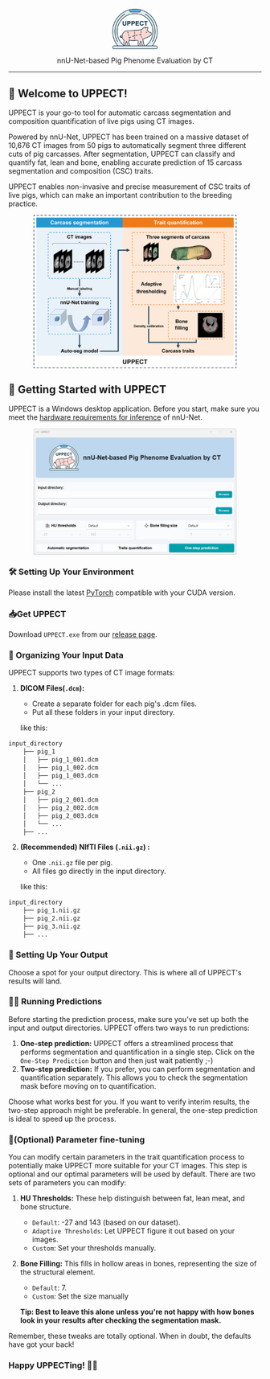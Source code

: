 <p align="center">
  <img width="18%" align="center" src="https://github.com/StMerce/UPPECT/blob/main/img/UPPECT_logo_white.png" alt="logo">
</p>
<p align="center">
  nnU-Net-based Pig Phenome Evaluation by CT
</p>

---

## 👋 Welcome to UPPECT! 

UPPECT is your go-to tool for automatic carcass segmentation and composition quantification of live pigs using CT images. 

Powered by nnU-Net, UPPECT has been trained on a massive dataset of 10,676 CT images from 50 pigs to automatically segment three different cuts of pig carcasses. After segmentation, UPPECT can classify and quantify fat, lean and bone, enabling accurate prediction of 15 carcass segmentation and composition (CSC) traits.

UPPECT enables non-invasive and precise measurement of CSC traits of live pigs, which can make an important contribution to the breeding practice.

<p align="center">
  <img width="80%" align="center" src="https://github.com/StMerce/UPPECT/blob/main/img/Github_Graphical_abstract.png" alt="Graphical_abstract">
</p>

## 🚀 Getting Started with UPPECT

UPPECT is a Windows desktop application. Before you start, make sure you meet the [hardware requirements for inference](https://github.com/MIC-DKFZ/nnUNet/blob/master/documentation/installation_instructions.md) of nnU-Net.

<p align="center">
  <img width="80%" align="center" src="https://github.com/StMerce/UPPECT/blob/main/img/GUI.png">
</p>

### 🛠️ Setting Up Your Environment

Please install the latest [PyTorch](https://pytorch.org/get-started/locally/) compatible with your CUDA version.

### 📥Get UPPECT

 Download `UPPECT.exe` from our [release page](https://github.com/StMerce/UPPECT/releases).

### 📁 Organizing Your Input Data

UPPECT supports two types of CT image formats:

1. **DICOM Files(`.dcm`):**
   * Create a separate folder for each pig's .dcm files.
   * Put all these folders in your input directory.
   
   like this:

```
input_directory
    ├── pig_1
    │   ├── pig_1_001.dcm
    │   ├── pig_1_002.dcm
    │   ├── pig_1_003.dcm
    │   └── ...
    ├── pig_2
    │   ├── pig_2_001.dcm
    │   ├── pig_2_002.dcm
    │   ├── pig_2_003.dcm
    │   └── ...
    ├── ...
```

2. **(Recommended) NIfTI Files (`.nii.gz`)  :**
   * One `.nii.gz` file per pig.
   * All files go directly in the input directory.
   
   like this:

```
input_directory
    ├── pig_1.nii.gz
    ├── pig_2.nii.gz
    ├── pig_3.nii.gz
    ├── ...
```

### 📂 Setting Up Your Output

Choose a spot for your output directory. This is where all of UPPECT's results will land.

### 🏃‍♂️ Running Predictions

Before starting the prediction process, make sure you've set up both the input and output directories. UPPECT offers two ways to run predictions:

1. **One-step prediction:** UPPECT offers a streamlined process that performs segmentation and quantification in a single step. Click on the `One-Step Prediction` button and then just wait patiently ;-)
2. **Two-step prediction:** If you prefer, you can perform segmentation and quantification separately. This allows you to check the segmentation mask before moving on to quantification.

Choose what works best for you. If you want to verify interim results, the two-step approach might be preferable. In general, the one-step prediction is ideal to speed up the process.

### 🔧(Optional) Parameter fine-tuning

You can modify certain parameters in the trait quantification process to potentially make UPPECT more suitable for your CT images. This step is optional and our optimal parameters will be used by default. There are two sets of parameters you can modify:

1. **HU Thresholds:** These help distinguish between fat, lean meat, and bone structure. 

   * `Default`: -27 and 143 (based on our dataset).

   - `Adaptive Thresholds`: Let UPPECT figure it out based on your images.
   - `Custom`: Set your thresholds manually.

2. **Bone Filling:** This fills in hollow areas in bones, representing the size of the structural element.

   * `Default`: 7.
   * `Custom`: Set the size manually

   **Tip: Best to leave this alone unless you're not happy with how bones look in your results after checking the segmentation mask.**

Remember, these tweaks are totally optional. When in doubt, the defaults have got your back!



### Happy UPPECTing! 🐷✨
